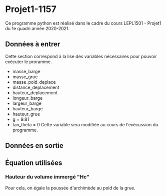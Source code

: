 # Projet1-1157
Ce programme python est réalisé dans le cadre du cours LEPL1501 - Projet1 du 1e quadri année 2020-2021.

## Données à entrer
Cette section correspond à la lise des variables nécessaires pour pouvoir exécuter le proramme.
- masse_barge
- masse_grue
- masse_poid_deplace
- distance_deplacement
- hauteur_deplacement
- longeur_barge
- largeur_barge
- hauteur_barge
- hauteur_grue
- g = 9.81
- tan_theta = 0 Cette variable sera modifiée au cours de l'exécussion du programme.

## Données en sortie
## Équation utilisées
### Hauteur du volume immergé "Hc"
Pour cela, on égale la poussée d'archimède au poid de la grue.

